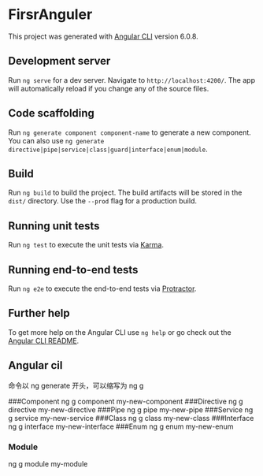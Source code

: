 # FirsrAnguler

This project was generated with [Angular CLI](https://github.com/angular/angular-cli) version 6.0.8.

## Development server

Run `ng serve` for a dev server. Navigate to `http://localhost:4200/`. The app will automatically reload if you change any of the source files.

## Code scaffolding

Run `ng generate component component-name` to generate a new component. You can also use `ng generate directive|pipe|service|class|guard|interface|enum|module`.

## Build

Run `ng build` to build the project. The build artifacts will be stored in the `dist/` directory. Use the `--prod` flag for a production build.

## Running unit tests

Run `ng test` to execute the unit tests via [Karma](https://karma-runner.github.io).

## Running end-to-end tests

Run `ng e2e` to execute the end-to-end tests via [Protractor](http://www.protractortest.org/).

## Further help

To get more help on the Angular CLI use `ng help` or go check out the [Angular CLI README](https://github.com/angular/angular-cli/blob/master/README.md).

## Angular cil
命令以 ng generate 开头，可以缩写为 ng g

###Component 
ng g component my-new-component 
###Directive 
ng g directive my-new-directive 
###Pipe 
ng g pipe my-new-pipe 
###Service 
ng g service my-new-service 
###Class 
ng g class my-new-class 
###Interface 
ng g interface my-new-interface 
###Enum 
ng g enum my-new-enum 
### Module
 ng g module my-module 
